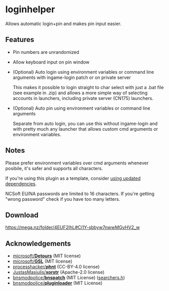 # loginhelper
Allows automatic login+pin and makes pin input easier.

## Features
- Pin numbers are unrandomized
- Allow keyboard input on pin window
- (Optional) Auto login using environment variables or command line arguments with ingame-login patch or on private server
    
    This makes it possible to login straight to char select with just a .bat file (see example in .zip) and allows a more simple way of selecting accounts in launchers, including private server (CN175) launchers.
- (Optional) Auto pin using environment variables or command line arguments
    
    Separate from auto login, you can use this without ingame-login and with pretty much any launcher that allows custom cmd arguments or environment variables.
    
## Notes
Please prefer environment variables over cmd arguments whenever posibile, it's safer and supports all characters.

If you're using this plugin as a template, consider [using updated dependencies][0.0].

NCSoft EU/NA passwords are limited to 16 characters. If you're getting "wrong password" check if you have too many letters.

[0.0]: https://github.com/bnsmodpolice/bnspatch/tree/master/dependencies

## Download
<https://mega.nz/folder/4EUF2IhL#Ci1Y-sbbyw7nwwMGvHV2_w>

## Acknowledgements
- [microsoft/**Detours**][1.0] (MIT license)
- [microsoft/**GSL**][1.1] (MIT license)
- [processhacker/**phnt**][1.2] (CC-BY-4.0 license)
- [JustasMasiulis/**xorstr**][1.3] (Apache-2.0 license)
- [bnsmodpolice/**bnspatch**][1.4] (MIT License) ([searchers.h][1.5])
- [bnsmodpolice/**pluginloader**][1.6] (MIT License)

[1.0]: https://github.com/microsoft/Detours
[1.1]: https://github.com/microsoft/GSL
[1.2]: https://github.com/processhacker/phnt
[1.3]: https://github.com/JustasMasiulis/xorstr
[1.4]: https://github.com/bnsmodpolice/bnspatch
[1.5]: https://github.com/bnsmodpolice/bnspatch/blob/5d49740e4395bfb9bf6a484f74f7e3ef9ea37931/src/client/searchers.h
[1.6]: https://github.com/bnsmodpolice/pluginloader